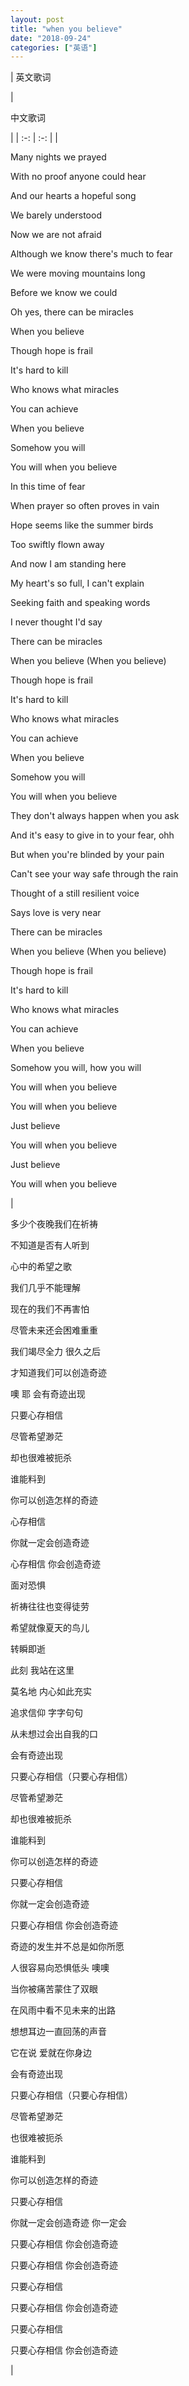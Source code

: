 ```yaml
---
layout: post
title: "when you believe"
date: "2018-09-24"
categories: ["英语"]
---
```


| 
英文歌词

 | 

中文歌词

 |
| :-: | :-: |
| 

Many nights we prayed

With no proof anyone could hear

And our hearts a hopeful song

We barely understood

Now we are not afraid

Although we know there's much to fear

We were moving mountains long

Before we know we could

Oh yes, there can be miracles

When you believe

Though hope is frail

It's hard to kill

Who knows what miracles

You can achieve

When you believe

Somehow you will

You will when you believe

In this time of fear

When prayer so often proves in vain

Hope seems like the summer birds

Too swiftly flown away

And now I am standing here

My heart's so full, I can't explain

Seeking faith and speaking words

I never thought I'd say

There can be miracles

When you believe (When you believe)

Though hope is frail

It's hard to kill

Who knows what miracles

You can achieve

When you believe

Somehow you will

You will when you believe

They don't always happen when you ask

And it's easy to give in to your fear, ohh

But when you're blinded by your pain

Can't see your way safe through the rain

Thought of a still resilient voice

Says love is very near

There can be miracles

When you believe (When you believe)

Though hope is frail

It's hard to kill

Who knows what miracles

You can achieve

When you believe

Somehow you will, how you will

You will when you believe

You will when you believe

Just believe

You will when you believe

Just believe

You will when you believe

 | 

多少个夜晚我们在祈祷

不知道是否有人听到

心中的希望之歌

我们几乎不能理解

现在的我们不再害怕

尽管未来还会困难重重

我们竭尽全力 很久之后

才知道我们可以创造奇迹

噢 耶 会有奇迹出现

只要心存相信

尽管希望渺茫

却也很难被扼杀

谁能料到

你可以创造怎样的奇迹

心存相信

你就一定会创造奇迹

心存相信 你会创造奇迹

面对恐惧

祈祷往往也变得徒劳

希望就像夏天的鸟儿

转瞬即逝

此刻 我站在这里

莫名地 内心如此充实

追求信仰 字字句句

从未想过会出自我的口

会有奇迹出现

只要心存相信（只要心存相信）

尽管希望渺茫

却也很难被扼杀

谁能料到

你可以创造怎样的奇迹

只要心存相信

你就一定会创造奇迹

只要心存相信 你会创造奇迹

奇迹的发生并不总是如你所愿

人很容易向恐惧低头 噢噢

当你被痛苦蒙住了双眼

在风雨中看不见未来的出路

想想耳边一直回荡的声音

它在说 爱就在你身边

会有奇迹出现

只要心存相信（只要心存相信）

尽管希望渺茫

也很难被扼杀

谁能料到

你可以创造怎样的奇迹

只要心存相信

你就一定会创造奇迹 你一定会

只要心存相信 你会创造奇迹

只要心存相信 你会创造奇迹

只要心存相信

只要心存相信 你会创造奇迹

只要心存相信

只要心存相信 你会创造奇迹

 |
